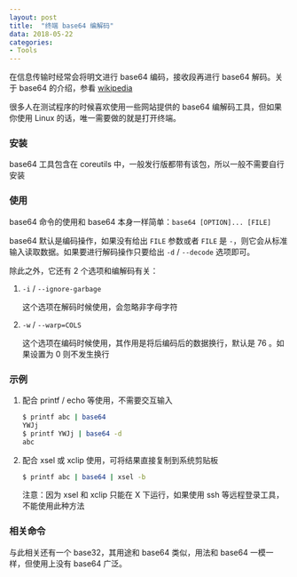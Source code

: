 ```yaml
---
layout: post
title:  "终端 base64 编解码"
data: 2018-05-22
categories:
- Tools
---
```


在信息传输时经常会将明文进行 base64 编码，接收段再进行 base64 解码。关于 base64 的介绍，参看 [wikipedia](https://zh.wikipedia.org/wiki/Base64)

很多人在测试程序的时候喜欢使用一些网站提供的 base64 编解码工具，但如果你使用 Linux 的话，唯一需要做的就是打开终端。

### 安装

base64 工具包含在 coreutils 中，一般发行版都带有该包，所以一般不需要自行安装


### 使用

base64 命令的使用和 base64 本身一样简单：`base64 [OPTION]... [FILE]`

base64 默认是编码操作，如果没有给出 `FILE` 参数或者 `FILE` 是 `-`，则它会从标准输入读取数据。如果要进行解码操作只要给出 `-d` / `--decode` 选项即可。

除此之外，它还有 2 个选项和编解码有关：

1. `-i` / `--ignore-garbage`

    这个选项在解码时候使用，会忽略非字母字符

2. `-w` / `--warp=COLS`

    这个选项在编码时候使用，其作用是将后编码后的数据换行，默认是 76 。如果设置为 0 则不发生换行
    

### 示例

1. 配合 printf / echo 等使用，不需要交互输入

    ``` sh
    $ printf abc | base64
    YWJj
    $ printf YWJj | base64 -d
    abc
    ```
2. 配合 xsel 或 xclip 使用，可将结果直接复制到系统剪贴板

    ``` sh
    $ printf abc | base64 | xsel -b
    ```
    
    注意：因为 xsel 和 xclip 只能在 X 下运行，如果使用 ssh 等远程登录工具，不能使用此种方法

### 相关命令

与此相关还有一个 base32，其用途和 base64 类似，用法和 base64 一模一样，但使用上没有 base64 广泛。